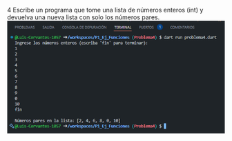 4 Escribe un programa que tome una lista de números enteros (int) y devuelva una nueva lista con solo los números pares.
![alt text](image-5.png)